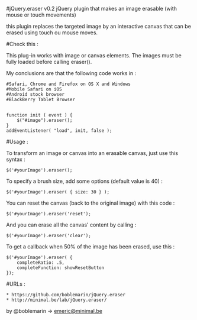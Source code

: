 #jQuery.eraser v0.2
jQuery plugin that makes an image erasable (with mouse or touch movements)

this plugin replaces the targeted image by an interactive canvas that can be erased
using touch ou mouse moves.


#Check this :

This plug-in works with image or canvas elements.
The images must be fully loaded before calling eraser().


My conclusions are that the following code works in :

	#Safari, Chrome and Firefox on OS X and Windows
	#Mobile Safari on iOS
	#Android stock browser
	#BlackBerry Tablet Browser


	function init ( event ) {
		$("#image").eraser();
	}
	addEventListener( "load", init, false );



#Usage :


To transform an image or canvas into an erasable canvas, just use this syntax :

	$('#yourImage').eraser();

	
To specify a brush size, add some options (default value is 40) :

	$('#yourImage').eraser( { size: 30 } );


You can reset the canvas (back to the original image) with this code :

	$('#yourImage').eraser('reset');


And you can erase all the canvas' content by calling :

	$('#yourImage').eraser('clear');
	
	
To get a callback when 50% of the image has been erased, use this :
	
	$('#yourImage').eraser( {
		completeRatio: .5,
		completeFunction: showResetButton
	});


	
#URLs :

	* https://github.com/boblemarin/jQuery.eraser
	* http://minimal.be/lab/jQuery.eraser/


by @boblemarin -> emeric@minimal.be